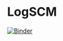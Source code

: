 # LogSCM

[![Binder](https://mybinder.org/badge_logo.svg)](https://mybinder.org/v2/gh/AlexanderBloemer/LogSCM/HEAD)

